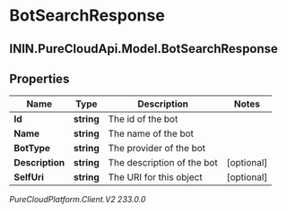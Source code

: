 # BotSearchResponse

## ININ.PureCloudApi.Model.BotSearchResponse

## Properties

|Name | Type | Description | Notes|
|------------ | ------------- | ------------- | -------------|
| **Id** | **string** | The id of the bot | |
| **Name** | **string** | The name of the bot | |
| **BotType** | **string** | The provider of the bot | |
| **Description** | **string** | The description of the bot | [optional] |
| **SelfUri** | **string** | The URI for this object | [optional] |



_PureCloudPlatform.Client.V2 233.0.0_
